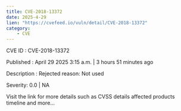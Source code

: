 ```yaml
---
title: CVE-2018-13372
date: 2025-4-29
lien: "https://cvefeed.io/vuln/detail/CVE-2018-13372"
category:
    - CVE
---
```


CVE ID : CVE-2018-13372

Published :  April 29
2025
3:15 a.m. | 3 hours
51 minutes ago

Description : Rejected reason: Not used

Severity: 0.0 | NA

Visit the link for more details
such as CVSS details
affected products
timeline
and more...
